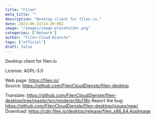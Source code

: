 ```yaml
---
title: "Filen"
meta_title: ""
description: "Desktop client for filen.io."
date: 2023-06-31T14:29:00Z
image: "/images/image-placeholder.png"
categories: ["Network"]
author: "Filen-Cloud-Dienste"
tags: ["official"]
draft: false
---
```


Desktop client for filen.io

License: AGPL-3.0

Web page: https://filen.io/  
Source: https://github.com/FilenCloudDienste/filen-desktop

Translate: https://github.com/FilenCloudDienste/filen-desktop/tree/master/src/renderer/lib/i18n
Report the bug: https://github.com/FilenCloudDienste/filen-desktop/issues/new/   
Download: https://cdn.filen.io/desktop/release/filen_x86_64.AppImage

